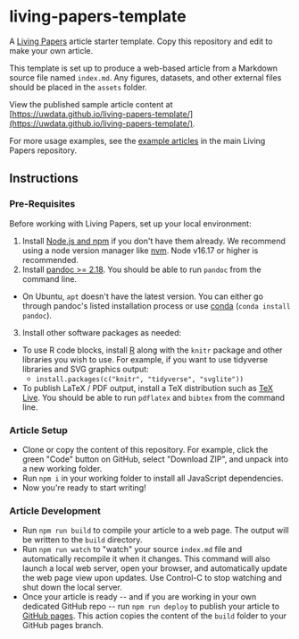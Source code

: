 # living-papers-template

A [Living Papers](https://github.com/uwdata/living-papers/) article starter template.
Copy this repository and edit to make your own article.

This template is set up to produce a web-based article from a Markdown source file named `index.md`. Any figures, datasets, and other external files should be placed in the `assets` folder.

View the published sample article content at [https://uwdata.github.io/living-papers-template/](https://uwdata.github.io/living-papers-template/).

For more usage examples, see the [example articles](https://github.com/uwdata/living-papers/tree/main/examples) in the main Living Papers repository.

## Instructions

### Pre-Requisites

Before working with Living Papers, set up your local environment:

1. Install [Node.js and npm](https://docs.npmjs.com/downloading-and-installing-node-js-and-npm) if you don't have them already. We recommend using a node version manager like [nvm](https://github.com/nvm-sh/nvm). Node v16.17 or higher is recommended.
2. Install [pandoc >= 2.18](https://pandoc.org/installing.html). You should be able to run `pandoc` from the command line.
  - On Ubuntu, `apt` doesn't have the latest version. You can either go through pandoc's listed installation process or use [conda](https://docs.conda.io/en/latest/miniconda.html) (`conda install pandoc`).
3. Install other software packages as needed:
  - To use R code blocks, install [R](https://cloud.r-project.org/) along with the `knitr` package and other libraries you wish to use. For example,
  if you want to use tidyverse libraries and SVG graphics output:
    - `install.packages(c("knitr", "tidyverse", "svglite"))`
  - To publish LaTeX / PDF output,  install a TeX distribution such as [TeX Live](https://www.tug.org/texlive/). You should be able to run `pdflatex` and `bibtex` from the command line.

### Article Setup

- Clone or copy the content of this repository. For example, click the green "Code" button on GitHub, select "Download ZIP", and unpack into a new working folder.
- Run `npm i` in your working folder to install all JavaScript dependencies.
- Now you're ready to start writing!

### Article Development

- Run `npm run build` to compile your article to a web page. The output will be written to the `build` directory.
- Run `npm run watch` to "watch" your source `index.md` file and automatically recompile it when it changes. This command will also launch a local web server, open your browser, and automatically update the web page view upon updates. Use Control-C to stop watching and shut down the local server.
- Once your article is ready -- and if you are working in your own dedicated GitHub repo -- run `npm run deploy` to publish your article to [GitHub pages](https://pages.github.com/). This action copies the content of the `build` folder to your GitHub pages branch.
